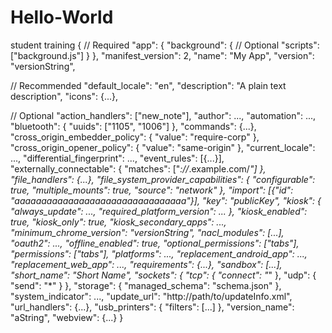# Hello-World
student training
{
  // Required
  "app": {
    "background": {
      // Optional
      "scripts": ["background.js"]
    }
  },
  "manifest_version": 2,
  "name": "My App",
  "version": "versionString",

  // Recommended
  "default_locale": "en",
  "description": "A plain text description",
  "icons": {...},

  // Optional
  "action_handlers": ["new_note"],
  "author": ...,
  "automation": ...,
  "bluetooth": {
    "uuids": ["1105", "1006"]
  },
  "commands": {...},
  "cross_origin_embedder_policy": {
    "value": "require-corp"
  },
  "cross_origin_opener_policy": {
    "value": "same-origin"
  },
  "current_locale": ...,
  "differential_fingerprint": ...,
  "event_rules": [{...}],
  "externally_connectable": {
    "matches": ["*://*.example.com/*"]
  },
  "file_handlers": {...},
  "file_system_provider_capabilities": {
    "configurable": true,
    "multiple_mounts": true,
    "source": "network"
  },
  "import": [{"id": "aaaaaaaaaaaaaaaaaaaaaaaaaaaaaaaa"}],
  "key": "publicKey",
  "kiosk": {
    "always_update": ...,
    "required_platform_version": ...
  },
  "kiosk_enabled": true,
  "kiosk_only": true,
  "kiosk_secondary_apps": ...,
  "minimum_chrome_version": "versionString",
  "nacl_modules": [...],
  "oauth2": ...,
  "offline_enabled": true,
  "optional_permissions": ["tabs"],
  "permissions": ["tabs"],
  "platforms": ...,
  "replacement_android_app": ...,
  "replacement_web_app": ...,
  "requirements": {...},
  "sandbox": [...],
  "short_name": "Short Name",
  "sockets": {
    "tcp": {
      "connect": "*"
    },
    "udp": {
      "send": "*"
    }
  },
  "storage": {
    "managed_schema": "schema.json"
  },
  "system_indicator": ...,
  "update_url": "http://path/to/updateInfo.xml",
  "url_handlers": {...},
  "usb_printers": {
    "filters": [...]
  },
  "version_name": "aString",
  "webview": {...}
}
